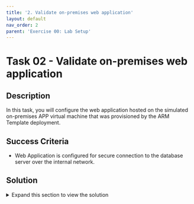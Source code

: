 ```yaml
---
title: '2. Validate on-premises web application'
layout: default
nav_order: 2
parent: 'Exercise 00: Lab Setup'
---
```


# Task 02 - Validate on-premises web application

## Description

In this task, you will configure the web application hosted on the simulated on-premises APP virtual machine that was provisioned by the ARM Template deployment.

## Success Criteria

* Web Application is configured for secure connection to the database server over the internal network.

## Solution

<details markdown="block">
<summary>Expand this section to view the solution</summary>

1. In the **Azure Portal**, navigate to the **Resource Group** that you created for this lab, then select the **On-premises Workload VM** named similar to `terrafirm-onprem-workload-vm`.

    ![The Resource group with on-premises workload VM highlighted.](../../resources/images/lab00_02_VirtualMachine.png "Azure resource group")

1. On the **Virtual Machine** blade, locate and copy the **Private IP Address** for the VM.

    ![The Virtual machine blade with Public IP Address highlighted.](../../resources/images/lab00_02_VMIPAddress.png "Virtual machine public IP")

1. You will need this IP address to configure the web application to use the database workload server

1. In the **Azure Portal**, navigate to the **Resource Group** that you created for this lab, then select the **On-premises APP VM** named similar to `terrafirm-onprem-app-vm`.

    ![The Resource group with on-premises workload VM highlighted.](../../resources/images/lab02_02_VirtualMachine.png "Azure resource group")

1. On the **Virtual Machine** blade, locate and copy the **Public IP Address** for the VM.

    ![The Virtual machine blade with Public IP Address highlighted.](../../resources/images/lab02_02_VMIPAddress.png "Virtual machine public IP")

At the top of the Azure Portal, select the **Cloud Shell** icon to open up the Azure Cloud Shell.

![Cloud Shell icon is highlighted.](../../resources/images/lab02_02_AzureCloudShell.png "Cloud Shell icon")

1. Within the **Cloud Shell**, enter the following `ssh` command to connect to the VM using SSH. Be sure to replace the `<ip-address>` placeholder with the **Public IP Address** that was just copied for the VM.

    ```bash
    ssh demouser@<ip-address>
    ```

1. When prompted, enter `y` and press Enter to access the certificate warning for this VM. Then continue by entering the **Password** for the VM.

    ![Cloud Shell is open with SSH certificate and password prompt.](../../resources/images/lab02_02_ConnectToVMssh.png "Cloud Shell")

    > **Note**: Enter the password you chose when provisioning the VM in the setup lab.

1. Once connected to the VM via SSH, run the following command to install the git utility on the server

    ``` bash
    sudo yum install git  -y
    ```

This will install the git utility.

1. You will now clone the remote git repository holding a script which will configure the web app on the application server. Run the following command:

    ``` bash
    sudo git clone https://github.com/microsoft/TechExcel-Migrate-Linux-workloads.git
    ```

1. You can now run the configuration script by using the following command:

    ``` bash
    sudo bash TechExcel-Migrate-Linux-workloads/resources/deployment/onprem/APP-workload-install.sh
    ```

You will get a status message of `The script was successful`

1. Execute the following command to open the `orders.php` file for the web application in a text editor. The application needs to be configured to connect to the **Azure Database for PostgreSQL Flexible Server** database that was previously migrated.

    ```bash
    sudo nano /var/www/html/orders.php
    ```

    ![orders.php file is open in editor.](../../resources/images/lab00_02_OrdersPhPFile.png "orders.php file")

1. Within the `orders.php` file, set the following values for the **database connection details** section to configure it for the on-premises PostgreSQL Server.

    1. **host**: Enter the **Private IP Address** for the **terrafirm-onprem-workload-vm** instance that was  copied in step 2.
    1. Note: The IP address may already be 10.0.0.4 in which case, press `^X` (ctrl-X) to exit the editor.

1. If you did need to change the **host** entry then to save the file, press `^X` (ctrl-X) to exit the editor, press `Y` to save the modified buffer, then press **Enter** to write the changes to the file.

You have now learnt some basic Linux commands and configured the web application to use the database on an internal network rather than across the internet.

</details>
